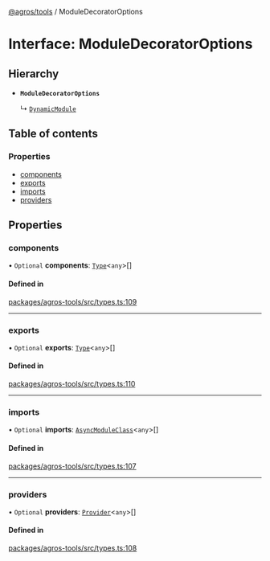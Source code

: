 [@agros/tools](../index.md) / ModuleDecoratorOptions

# Interface: ModuleDecoratorOptions

## Hierarchy

- **`ModuleDecoratorOptions`**

  ↳ [`DynamicModule`](DynamicModule.md)

## Table of contents

### Properties

- [components](ModuleDecoratorOptions.md#components)
- [exports](ModuleDecoratorOptions.md#exports)
- [imports](ModuleDecoratorOptions.md#imports)
- [providers](ModuleDecoratorOptions.md#providers)

## Properties

### <a id="components" name="components"></a> components

• `Optional` **components**: [`Type`](../index.md#type)<`any`\>[]

#### Defined in

[packages/agros-tools/src/types.ts:109](https://github.com/agrosjs/agros/blob/8fba5a5/packages/agros-tools/src/types.ts#L109)

___

### <a id="exports" name="exports"></a> exports

• `Optional` **exports**: [`Type`](../index.md#type)<`any`\>[]

#### Defined in

[packages/agros-tools/src/types.ts:110](https://github.com/agrosjs/agros/blob/8fba5a5/packages/agros-tools/src/types.ts#L110)

___

### <a id="imports" name="imports"></a> imports

• `Optional` **imports**: [`AsyncModuleClass`](../index.md#asyncmoduleclass)<`any`\>[]

#### Defined in

[packages/agros-tools/src/types.ts:107](https://github.com/agrosjs/agros/blob/8fba5a5/packages/agros-tools/src/types.ts#L107)

___

### <a id="providers" name="providers"></a> providers

• `Optional` **providers**: [`Provider`](../index.md#provider)<`any`\>[]

#### Defined in

[packages/agros-tools/src/types.ts:108](https://github.com/agrosjs/agros/blob/8fba5a5/packages/agros-tools/src/types.ts#L108)
